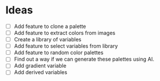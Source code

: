 # Ideas

- [ ] Add feature to clone a palette
- [ ] Add feature to extract colors from images
- [ ] Create a library of variables
- [ ] Add feature to select variables from library
- [ ] Add feature to random color palettes
- [ ] Find out a way if we can generate these palettes using AI.
- [ ] Add gradient variable
- [ ] Add derived variables
